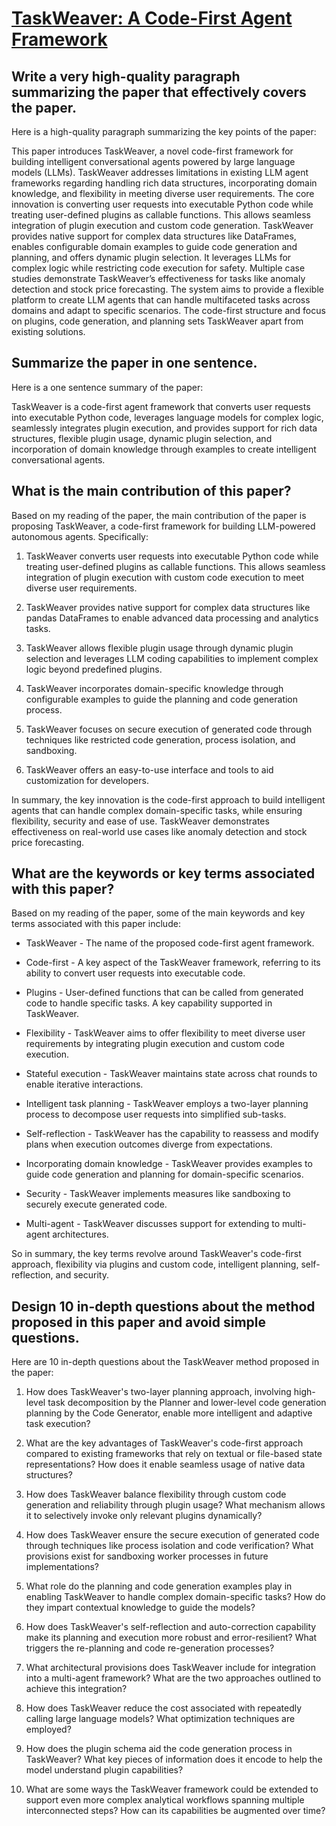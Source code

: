 # [TaskWeaver: A Code-First Agent Framework](https://arxiv.org/abs/2311.17541)

## Write a very high-quality paragraph summarizing the paper that effectively covers the paper.

 Here is a high-quality paragraph summarizing the key points of the paper:

This paper introduces TaskWeaver, a novel code-first framework for building intelligent conversational agents powered by large language models (LLMs). TaskWeaver addresses limitations in existing LLM agent frameworks regarding handling rich data structures, incorporating domain knowledge, and flexibility in meeting diverse user requirements. The core innovation is converting user requests into executable Python code while treating user-defined plugins as callable functions. This allows seamless integration of plugin execution and custom code generation. TaskWeaver provides native support for complex data structures like DataFrames, enables configurable domain examples to guide code generation and planning, and offers dynamic plugin selection. It leverages LLMs for complex logic while restricting code execution for safety. Multiple case studies demonstrate TaskWeaver’s effectiveness for tasks like anomaly detection and stock price forecasting. The system aims to provide a flexible platform to create LLM agents that can handle multifaceted tasks across domains and adapt to specific scenarios. The code-first structure and focus on plugins, code generation, and planning sets TaskWeaver apart from existing solutions.


## Summarize the paper in one sentence.

 Here is a one sentence summary of the paper:

TaskWeaver is a code-first agent framework that converts user requests into executable Python code, leverages language models for complex logic, seamlessly integrates plugin execution, and provides support for rich data structures, flexible plugin usage, dynamic plugin selection, and incorporation of domain knowledge through examples to create intelligent conversational agents.


## What is the main contribution of this paper?

 Based on my reading of the paper, the main contribution of the paper is proposing TaskWeaver, a code-first framework for building LLM-powered autonomous agents. Specifically:

1) TaskWeaver converts user requests into executable Python code while treating user-defined plugins as callable functions. This allows seamless integration of plugin execution with custom code execution to meet diverse user requirements.

2) TaskWeaver provides native support for complex data structures like pandas DataFrames to enable advanced data processing and analytics tasks.

3) TaskWeaver allows flexible plugin usage through dynamic plugin selection and leverages LLM coding capabilities to implement complex logic beyond predefined plugins. 

4) TaskWeaver incorporates domain-specific knowledge through configurable examples to guide the planning and code generation process.

5) TaskWeaver focuses on secure execution of generated code through techniques like restricted code generation, process isolation, and sandboxing.

6) TaskWeaver offers an easy-to-use interface and tools to aid customization for developers.

In summary, the key innovation is the code-first approach to build intelligent agents that can handle complex domain-specific tasks, while ensuring flexibility, security and ease of use. TaskWeaver demonstrates effectiveness on real-world use cases like anomaly detection and stock price forecasting.


## What are the keywords or key terms associated with this paper?

 Based on my reading of the paper, some of the main keywords and key terms associated with this paper include:

- TaskWeaver - The name of the proposed code-first agent framework.

- Code-first - A key aspect of the TaskWeaver framework, referring to its ability to convert user requests into executable code.  

- Plugins - User-defined functions that can be called from generated code to handle specific tasks. A key capability supported in TaskWeaver.

- Flexibility - TaskWeaver aims to offer flexibility to meet diverse user requirements by integrating plugin execution and custom code execution.  

- Stateful execution - TaskWeaver maintains state across chat rounds to enable iterative interactions.

- Intelligent task planning - TaskWeaver employs a two-layer planning process to decompose user requests into simplified sub-tasks. 

- Self-reflection - TaskWeaver has the capability to reassess and modify plans when execution outcomes diverge from expectations.

- Incorporating domain knowledge - TaskWeaver provides examples to guide code generation and planning for domain-specific scenarios.

- Security - TaskWeaver implements measures like sandboxing to securely execute generated code.

- Multi-agent - TaskWeaver discusses support for extending to multi-agent architectures.

So in summary, the key terms revolve around TaskWeaver's code-first approach, flexibility via plugins and custom code, intelligent planning, self-reflection, and security.


## Design 10 in-depth questions about the method proposed in this paper and avoid simple questions.

 Here are 10 in-depth questions about the TaskWeaver method proposed in the paper:

1. How does TaskWeaver's two-layer planning approach, involving high-level task decomposition by the Planner and lower-level code generation planning by the Code Generator, enable more intelligent and adaptive task execution?

2. What are the key advantages of TaskWeaver's code-first approach compared to existing frameworks that rely on textual or file-based state representations? How does it enable seamless usage of native data structures?

3. How does TaskWeaver balance flexibility through custom code generation and reliability through plugin usage? What mechanism allows it to selectively invoke only relevant plugins dynamically? 

4. How does TaskWeaver ensure the secure execution of generated code through techniques like process isolation and code verification? What provisions exist for sandboxing worker processes in future implementations?

5. What role do the planning and code generation examples play in enabling TaskWeaver to handle complex domain-specific tasks? How do they impart contextual knowledge to guide the models?  

6. How does TaskWeaver's self-reflection and auto-correction capability make its planning and execution more robust and error-resilient? What triggers the re-planning and code re-generation processes?

7. What architectural provisions does TaskWeaver include for integration into a multi-agent framework? What are the two approaches outlined to achieve this integration?

8. How does TaskWeaver reduce the cost associated with repeatedly calling large language models? What optimization techniques are employed?

9. How does the plugin schema aid the code generation process in TaskWeaver? What key pieces of information does it encode to help the model understand plugin capabilities?

10. What are some ways the TaskWeaver framework could be extended to support even more complex analytical workflows spanning multiple interconnected steps? How can its capabilities be augmented over time?
